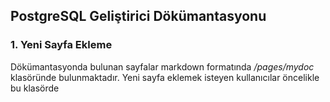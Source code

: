 ## PostgreSQL Geliştirici Dökümantasyonu

### 1. Yeni Sayfa Ekleme
Dökümantasyonda bulunan sayfalar markdown formatında */pages/mydoc* klasöründe bulunmaktadır. 
Yeni sayfa eklemek isteyen kullanıcılar öncelikle bu klasörde  